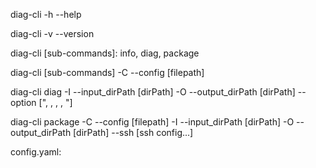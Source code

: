 diag-cli -h --help

diag-cli -v --version

diag-cli [sub-commands]: info, diag, package

diag-cli [sub-commands] -C --config [filepath]

diag-cli diag  -I --input_dirPath [dirPath] -O --output_dirPath [dirPath] --option [", , , , "]

diag-cli package  -C --config [filepath] -I --input_dirPath [dirPath] -O --output_dirPath [dirPath] --ssh [ssh config...]

config.yaml:
